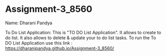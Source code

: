 # Assignment-3_8560

Name: Dharani Pandya

To Do List Application: This is "TO DO List Application". 
It allows to create to do list. It also allows to delete & update your to do list tasks.
To run the To DO List Application use this link : https://dharanipandya.github.io/Assignment-3_8560/
